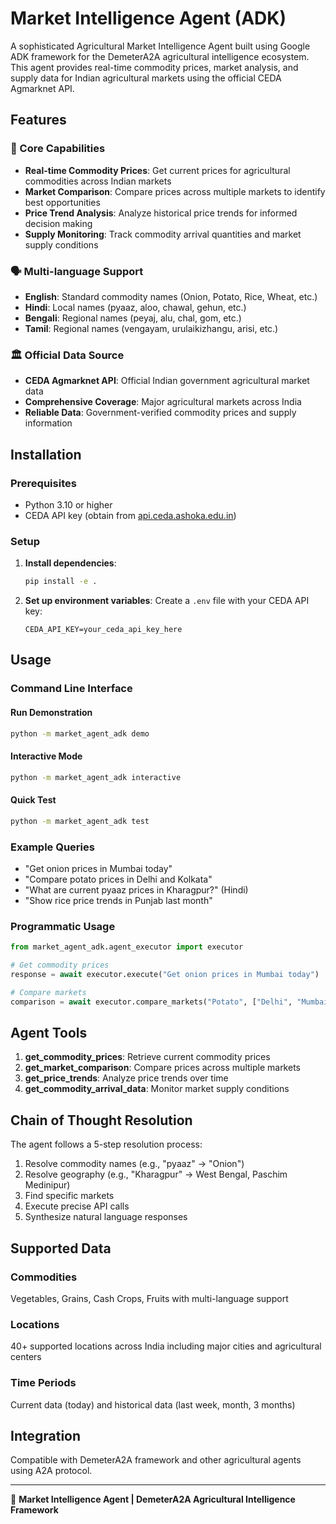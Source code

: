 # Market Intelligence Agent (ADK)

A sophisticated Agricultural Market Intelligence Agent built using Google ADK framework for the DemeterA2A agricultural intelligence ecosystem. This agent provides real-time commodity prices, market analysis, and supply data for Indian agricultural markets using the official CEDA Agmarknet API.

## Features

### 🌾 Core Capabilities
- **Real-time Commodity Prices**: Get current prices for agricultural commodities across Indian markets
- **Market Comparison**: Compare prices across multiple markets to identify best opportunities
- **Price Trend Analysis**: Analyze historical price trends for informed decision making
- **Supply Monitoring**: Track commodity arrival quantities and market supply conditions

### 🗣️ Multi-language Support
- **English**: Standard commodity names (Onion, Potato, Rice, Wheat, etc.)
- **Hindi**: Local names (pyaaz, aloo, chawal, gehun, etc.)
- **Bengali**: Regional names (peyaj, alu, chal, gom, etc.)
- **Tamil**: Regional names (vengayam, urulaikizhangu, arisi, etc.)

### 🏛️ Official Data Source
- **CEDA Agmarknet API**: Official Indian government agricultural market data
- **Comprehensive Coverage**: Major agricultural markets across India
- **Reliable Data**: Government-verified commodity prices and supply information

## Installation

### Prerequisites
- Python 3.10 or higher
- CEDA API key (obtain from [api.ceda.ashoka.edu.in](https://api.ceda.ashoka.edu.in))

### Setup
1. **Install dependencies**:
   ```bash
   pip install -e .
   ```

2. **Set up environment variables**:
   Create a `.env` file with your CEDA API key:
   ```env
   CEDA_API_KEY=your_ceda_api_key_here
   ```

## Usage

### Command Line Interface

#### Run Demonstration
```bash
python -m market_agent_adk demo
```

#### Interactive Mode
```bash
python -m market_agent_adk interactive
```

#### Quick Test
```bash
python -m market_agent_adk test
```

### Example Queries

- "Get onion prices in Mumbai today"
- "Compare potato prices in Delhi and Kolkata"
- "What are current pyaaz prices in Kharagpur?" (Hindi)
- "Show rice price trends in Punjab last month"

### Programmatic Usage

```python
from market_agent_adk.agent_executor import executor

# Get commodity prices
response = await executor.execute("Get onion prices in Mumbai today")

# Compare markets
comparison = await executor.compare_markets("Potato", ["Delhi", "Mumbai"], "today")
```

## Agent Tools

1. **get_commodity_prices**: Retrieve current commodity prices
2. **get_market_comparison**: Compare prices across multiple markets  
3. **get_price_trends**: Analyze price trends over time
4. **get_commodity_arrival_data**: Monitor market supply conditions

## Chain of Thought Resolution

The agent follows a 5-step resolution process:
1. Resolve commodity names (e.g., "pyaaz" → "Onion")
2. Resolve geography (e.g., "Kharagpur" → West Bengal, Paschim Medinipur)
3. Find specific markets
4. Execute precise API calls
5. Synthesize natural language responses

## Supported Data

### Commodities
Vegetables, Grains, Cash Crops, Fruits with multi-language support

### Locations
40+ supported locations across India including major cities and agricultural centers

### Time Periods
Current data (today) and historical data (last week, month, 3 months)

## Integration

Compatible with DemeterA2A framework and other agricultural agents using A2A protocol.

---

🌾 **Market Intelligence Agent | DemeterA2A Agricultural Intelligence Framework**

